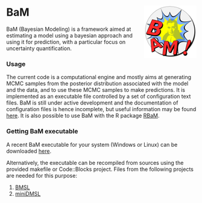 # BaM  <a href=""><img src="logo.png" align="right" height="138" /></a>
BaM (Bayesian Modeling) is a framework aimed at estimating a model using a bayesian approach and using it for prediction, with a particular focus on uncertainty quantification.

### Usage
The current code is a computational engine and mostly aims at generating MCMC samples from the posterior distribution associated with the model and the data, and to use these MCMC samples to make predictions. It is implemented as an executable file controlled by a set of configuration text files. BaM is still under active development and the documentation of configuration files is hence incomplete, but useful information may be found [here](https://github.com/BaM-tools/BaMdocs). It is also possible to use BaM with the R package [RBaM](https://github.com/BaM-tools/RBaM). 

### Getting BaM executable
A recent BaM executable for your system (Windows or Linux) can be downloaded [here](https://github.com/BaM-tools/BaM/releases/latest/).

Alternatively, the executable can be recompiled from sources using the provided makefile or Code::Blocks project. Files from the following projects are needed for this purpose:

1. [BMSL](https://github.com/benRenard/BMSL)
2. [miniDMSL](https://github.com/benRenard/miniDMSL)


